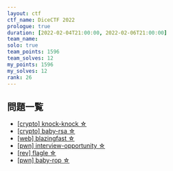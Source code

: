 ```yaml
---
layout: ctf
ctf_name: DiceCTF 2022
prologue: true
duration: [2022-02-04T21:00:00, 2022-02-06T21:00:00]
team_name: 
solo: true
team_points: 1596
team_solves: 12
my_points: 1596
my_solves: 12
rank: 26
---
```


## 問題一覧

 - <a href="knock-knock">[crypto] knock-knock ☆</a>
 - <a href="baby-rsa">[crypto] baby-rsa ☆</a>
 - <a href="blazingfast">[web] blazingfast ☆</a>
 - <a href="interview-opportunity">[pwn] interview-opportunity ☆</a>
 - <a href="flagle">[rev] flagle ☆</a>
 - <a href="baby-rop">[pwn] baby-rop ☆</a>

